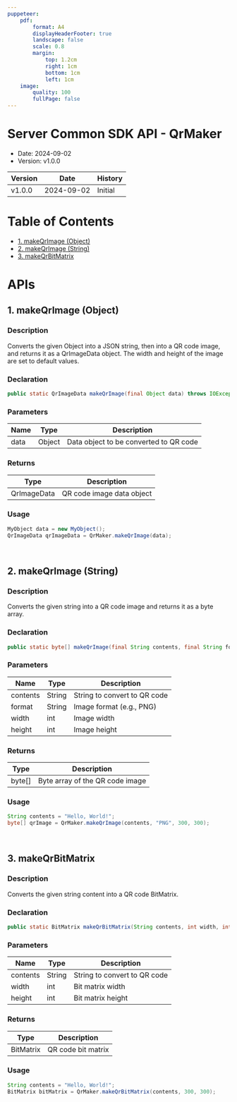 ```yaml
---
puppeteer:
    pdf:
        format: A4
        displayHeaderFooter: true
        landscape: false
        scale: 0.8
        margin:
            top: 1.2cm
            right: 1cm
            bottom: 1cm
            left: 1cm
    image:
        quality: 100
        fullPage: false
---
```


# Server Common SDK API - QrMaker

- Date: 2024-09-02
- Version: v1.0.0

| Version | Date       | History                 |
| ------- | ---------- | ------------------------|
| v1.0.0  | 2024-09-02 | Initial                 |

<div style="page-break-after: always;"></div>

# Table of Contents

- [1. makeQrImage (Object)](#1-makeqrimage-object)
- [2. makeQrImage (String)](#2-makeqrimage-string)
- [3. makeQrBitMatrix](#3-makeqrbitmatrix)

# APIs

## 1. makeQrImage (Object)

### Description
Converts the given Object into a JSON string, then into a QR code image, and returns it as a QrImageData object.
The width and height of the image are set to default values.
### Declaration

```java
public static QrImageData makeQrImage(final Object data) throws IOException, WriterException
```

### Parameters

| Name | Type   | Description  |
|------|--------|--------------|
| data | Object | Data object to be converted to QR code |

### Returns

| Type       | Description            |
|------------|------------------------|
| QrImageData| QR code image data object |

### Usage
```java
MyObject data = new MyObject();
QrImageData qrImageData = QrMaker.makeQrImage(data);
```

<br>

## 2. makeQrImage (String)

### Description
Converts the given string into a QR code image and returns it as a byte array.

### Declaration

```java
public static byte[] makeQrImage(final String contents, final String format, int width, int height) throws IOException, WriterException
```

### Parameters

| Name     | Type   | Description                             |
|----------|--------|-----------------------------------------|
| contents | String | String to convert to QR code            |
| format   | String | Image format (e.g., PNG)                |
| width    | int    | Image width                             |
| height   | int    | Image height                            |

### Returns

| Type   | Description                       |
|--------|-----------------------------------|
| byte[] | Byte array of the QR code image   |

### Usage
```java
String contents = "Hello, World!";
byte[] qrImage = QrMaker.makeQrImage(contents, "PNG", 300, 300);
```

<br>

## 3. makeQrBitMatrix

### Description
Converts the given string content into a QR code BitMatrix.

### Declaration

```java
public static BitMatrix makeQrBitMatrix(String contents, int width, int height) throws WriterException
```

### Parameters

| Name     | Type   | Description                      |
|----------|--------|----------------------------------|
| contents | String | String to convert to QR code     |
| width    | int    | Bit matrix width                 |
| height   | int    | Bit matrix height                |

### Returns

| Type     | Description               |
|----------|---------------------------|
| BitMatrix| QR code bit matrix        |

### Usage
```java
String contents = "Hello, World!";
BitMatrix bitMatrix = QrMaker.makeQrBitMatrix(contents, 300, 300);
```
